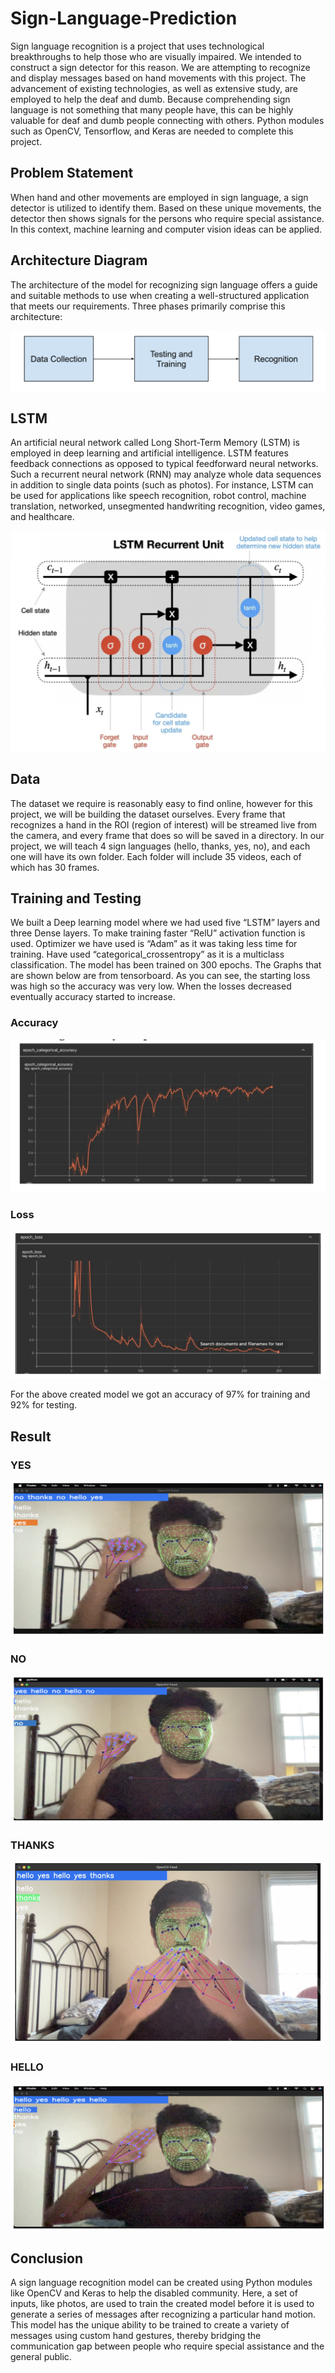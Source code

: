 # Sign-Language-Prediction

Sign language recognition is a project that uses technological breakthroughs to help those who are visually impaired. We intended to construct a sign detector for this reason. We are attempting to recognize and display messages based on hand movements with this project. The advancement of existing technologies, as well as extensive study, are employed to help the deaf and dumb. Because comprehending sign language is not something that many people have, this can be highly valuable for deaf and dumb people connecting with others. Python modules such as OpenCV, Tensorflow, and Keras are needed to complete this project.

## Problem Statement
When hand and other movements are employed in sign language, a sign detector is utilized to identify them. Based on these unique movements, the detector then shows signals for the persons who require special assistance. In this context, machine learning and computer vision ideas can be applied.

## Architecture Diagram
The architecture of the model for recognizing sign language offers a guide and suitable methods to use when creating a well-structured application that meets our requirements. Three phases primarily comprise this architecture:

![alt text](images/Architecture.png)

## LSTM
An artificial neural network called Long Short-Term Memory (LSTM) is employed in deep learning and artificial intelligence. LSTM features feedback connections as opposed to typical feedforward neural networks. Such a recurrent neural network (RNN) may analyze whole data sequences in addition to single data points (such as photos). For instance, LSTM can be used for applications like speech recognition, robot control, machine translation, networked, unsegmented handwriting recognition, video games, and healthcare.

![alt text](images/LSTM.png)

## Data
The dataset we require is reasonably easy to find online, however for this project, we will be building the dataset ourselves.
Every frame that recognizes a hand in the ROI (region of interest) will be streamed live from the camera, and every frame that does so will be saved in a directory. In our project, we will teach 4 sign languages (hello, thanks, yes, no), and each one will have its own folder. Each folder will include 35 videos, each of which has 30 frames.

## Training and Testing
We built a Deep learning model where we had used five “LSTM” layers and three Dense layers. To make training faster “RelU” activation function is used. Optimizer we have used is “Adam” as it was taking less time for training. Have used “categorical_crossentropy” as it is a multiclass classification. The model has been trained on 300 epochs.
The Graphs that are shown below are from tensorboard. As you can see, the starting loss was high so the accuracy was very low. When the losses decreased eventually accuracy started to increase.

### Accuracy
![alt text](images/Accuracy.png)

### Loss
![alt text](images/Loss.png)

For the above created model we got an accuracy of 97% for training and 92% for testing.

## Result

### YES
![alt text](images/Yes.png)

### NO
![alt text](images/No.png)

### THANKS
![alt text](images/Thanks.png)

### HELLO
![alt text](images/Hello.png)


## Conclusion
A sign language recognition model can be created using Python modules like OpenCV and Keras to help the disabled community. Here, a set of inputs, like photos, are used to train the created model before it is used to generate a series of messages after recognizing a particular hand motion.
This model has the unique ability to be trained to create a variety of messages using custom hand gestures, thereby bridging the communication gap between people who require special assistance and the general public.

